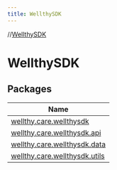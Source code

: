 ```yaml
---
title: WellthySDK
---
```

//[WellthySDK](index.html)



# WellthySDK



## Packages


| Name |
|---|
| [wellthy.care.wellthysdk](-wellthy-s-d-k/sdk/index.html) |
| [wellthy.care.wellthysdk.api](-wellthy-s-d-k/api/index.html) |
| [wellthy.care.wellthysdk.data](-wellthy-s-d-k/data/index.html) |
| [wellthy.care.wellthysdk.utils](-wellthy-s-d-k/utils/index.html) |

